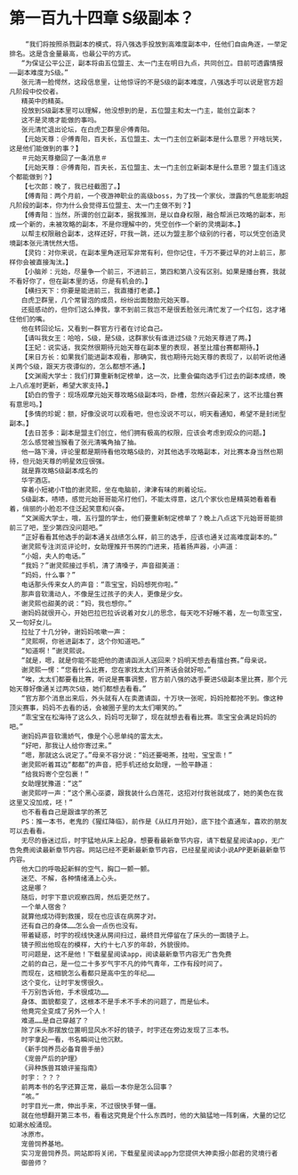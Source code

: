 # 第一百九十四章 S级副本？
        “我们将按照杀戮副本的模式，将八强选手投放到高难度副本中，任他们自由角逐，一举定排名。这是含金量最高，也最公平的方式。
       “为保证公平公正，副本将由五位盟主、太一门主在明日九点，共同创立。目前可透露情报——副本难度为S级。”
       张元清一脸愕然，这段信息里，让他惊讶的不是S级的副本难度，八强选手可以说是官方超凡阶段中佼佼者。
       精英中的精英。
       投放到S级副本里可以理解，他没想到的是，五位盟主和太一门主，能创立副本？
       这不是灵境才能做的事吗。
       张元清忙退出论坛，在白虎卫群里＠傅青阳。
       【元始天尊：＠傅青阳，百夫长，五位盟主、太一门主创立新副本是什么意思？开啥玩笑，这是他们能做到的事？】
       ＃元始天尊撤回了一条消息＃
       【元始天尊：＠傅青阳，百夫长，五位盟主、太一门主创立新副本是什么意思？盟主们连这个都能做到？】
       【七次郎：晚了，我已经截图了。】
       【傅青阳：两个月前，一个夜游神职业的高级boss，为了找一个家伙，泄露的气息能影响超凡阶段的副本，你为什么会觉得五位盟主、太一门主做不到？】
       【傅青阳：当然，所谓的创立副本，据我推测，是以自身权限，融合帮派已攻略的副本，形成一个新的，未被攻略的副本，不是你理解中的，凭空创作一个新的灵境副本。】
       以帮主权限融合副本，这样还好，吓我一跳，还以为盟主那个级别的行者，可以凭空创造灵境副本张元清恍然大悟。
       【灵钧：对你来说，在副本里角逐冠军非常有利，但你记住，千万不要过早的对上前三，那样你会被直接淘汰。】
       【小脑斧：元始，尽量争一个前三，不进前三，第四和第八没有区别。如果是播台赛，我就不看好你了，但在副本里的话，你是有机会的。】
       【横扫天下：你要是能进前三，我直播打老婆。】
       白虎卫群里，几个常冒泡的成员，纷纷出面鼓励元始天尊。
       还挺感动的，但你们这么捧我，拿不到前三我岂不是很丢脸张元清忙发了一个红包，这才堵住他们的嘴。
       他在转回论坛，又看到一群官方行者在讨论自己。
       【请叫我女王：哈哈，S级，是S级，这群家伙有谁进过S级？元始天尊进了两。】
       【王妃：说实话，我突然很期待元始天尊在副本里的表现，甚至比擂台赛都期待。】
       【来日方长：如果我们能进副本观看，那确实，我也期待元始天尊的表现了，以前听说他通关两个S级，跟天方夜谭似的，怎么都想不通。】
       【文渊阁大学士：我们打算重新制定榜单，这一次，比重会偏向选手们过去的副本成绩，晚上八点准时更新，希望大家支持。】
       【奶白的雪子：现场观摩元始天尊攻略S级副本吗，卧槽，忽然兴奋起来了，这不比擂台赛有意思吗。】
       【多情的珍妮：额，好像没说可以观看吧，但也没说不可以，明天看通知，希望不是封闭型副本。】
       【去日苦多：副本是盟主们创立，他们拥有极高的权限，应该会考虑到观众的问题。】
       怎么感觉被当猴看了张元清嘴角抽了抽。
       他一路下滑，评论里都是期待看他攻略S级的，对其他选手攻略副本，对比赛本身当然也期待，但元始天尊的明星效应很强。
       就是靠攻略S级副本成名的
       华宇酒店。
       穿着小短裙小T恤的谢灵熙，坐在电脑前，津津有味的刷着论坛。
       S级副本，啧啧，感觉元始哥哥能吊打他们，不能太得意，这几个家伙也是精英她看着看着，俏丽的小脸忍不住泛起笑意和兴奋。
       “文渊阁大学士，哦，五行盟的学士，他们要重新制定榜单了？晚上八点这下元始哥哥能排前三了吧，至少第四没问题吧。”
       “正好看看其他选手的副本通关战绩怎么样，前三的选手，应该也通关过高难度副本的。”
       谢灵熙专注浏览评论时，女助理推开书房的门进来，捂着扬声器，小声道：
       “小姐，夫人的电话。”
       “我妈？”谢灵熙接过手机，清了清嗓子，声音甜美道：
       “妈妈，什么事？”
       电话那头传来女人的声音：“乖宝宝，妈妈想死你啦。”
       那声音软濡动人，不像是生过孩子的夫人，更像是少女。
       谢灵熙也甜美的说：“妈，我也想你。”
       谢妈妈就很开心，开始巴拉巴拉诉说着对女儿的思念，每天吃不好睡不着，左一句乖宝宝，又一句好女儿。
       拉扯了十几分钟，谢妈妈咳嗽一声：
       “灵熙啊，你爸进副本了，这个你知道吧。”
       “知道啊！”谢灵熙说。
       “就是，嗯，就是你能不能把他的邀请函派人送回来？妈明天想去看擂台赛。”母亲说。
       谢灵熙一愣：“您看什么比赛，您在家找太太们开茶话会就好啦。”
       “唉，太太们都要看比赛，听说是赛事调整，官方前八强的选手要进S级副本里比赛，那个元始天尊好像通关过两次S级，她们都想去看看。”
       “官方那个消息出来后，外头就有人在卖邀请函，十万块一张呢，妈妈抢都抢不到。像这种顶尖赛事，妈妈不去看的话，会被圈子里的太太们嘲笑的。”
       “乖宝宝在松海待了这么久，妈妈可无聊了，现在就想去看看比赛。乖宝宝会满足妈妈的吧。”
       谢妈妈声音软濡娇气，像是个心思单纯的富太太。
       “好吧，那我让人给你寄过来。”
       “嗯，那就这么说定了。”母亲不容分说：“妈还要喝茶，挂啦，宝宝乖！”
       谢灵熙听着耳边“都都”的声音，把手机还给女助理，一脸平静道：
       “给我妈寄个空包裹！”
       女助理犹豫道：“这”
       谢灵熙哼一声：“这个黑心巫婆，跟我装什么白莲花，这招对付我爸就成了，她的美色在我这里又没加成，呸！”
       也不看看自己是跟谁学的茶艺
       PS：推一本书，老鬼的《猩红降临》，前作是《从红月开始》，底下挂个直通车，喜欢的朋友可以去看看。
       无尽的昏迷过后，时宇猛地从床上起身。想要看最新章节内容，请下载星星阅读app，无广告免费阅读最新章节内容。网站已经不更新最新章节内容，已经星星阅读小说APP更新最新章节内容。
       他大口的呼吸起新鲜的空气，胸口一颤一颤。
       迷茫、不解，各种情绪涌上心头。
       这是哪？
       随后，时宇下意识观察四周，然后更茫然了。
       一个单人宿舍？
       就算他成功得到救援，现在也应该在病房才对。
       还有自己的身体……怎么会一点伤也没有。
       带着疑惑，时宇的视线快速从房间扫过，最终目光停留在了床头的一面镜子上。
       镜子照出他现在的模样，大约十七八岁的年龄，外貌很帅。
       可问题是，这不是他！下载星星阅读app，阅读最新章节内容无广告免费
       之前的自己，是一位二十多岁气宇不凡的帅气青年，工作有段时间了。
       而现在，这相貌怎么看都只是高中生的年纪……
       这个变化，让时宇发愣很久。
       千万别告诉他，手术很成功……
       身体、面貌都变了，这根本不是手术不手术的问题了，而是仙术。
       他竟完全变成了另外一个人！
       难道……是自己穿越了？
       除了床头那摆放位置明显风水不好的镜子，时宇还在旁边发现了三本书。
       时宇拿起一看，书名瞬间让他沉默。
       《新手饲养员必备育兽手册》
       《宠兽产后的护理》
       《异种族兽耳娘评鉴指南》
       时宇：？？？
       前两本书的名字还算正常，最后一本你是怎么回事？
       “咳。”
       时宇目光一肃，伸出手来，不过很快手臂一僵。
       就在他想翻开第三本书，看看这究竟是个什么东西时，他的大脑猛地一阵刺痛，大量的记忆如潮水般涌现。
       冰原市。
       宠兽饲养基地。
       实习宠兽饲养员。网站即将关闭，下载星星阅读app为您提供大神卖报小郎君的灵境行者
       御兽师？